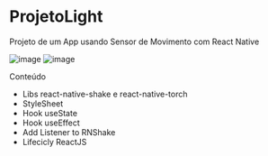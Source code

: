 # ProjetoLight
Projeto de um App usando Sensor de Movimento com React Native

![image](https://user-images.githubusercontent.com/84350156/170748184-6d028962-ce79-48e0-a82e-55544c0097fc.png)
![image](https://user-images.githubusercontent.com/84350156/170748264-8db0db19-79a6-42b1-be23-41514fa65b54.png)

Conteúdo
- Libs react-native-shake e react-native-torch
- StyleSheet
- Hook useState
- Hook useEffect
- Add Listener to RNShake
- Lifecicly ReactJS
